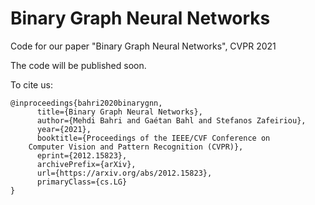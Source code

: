 # Binary Graph Neural Networks
Code for our paper "Binary Graph Neural Networks", CVPR 2021

The code will be published soon.

To cite us:
```
@inproceedings{bahri2020binarygnn,
      title={Binary Graph Neural Networks}, 
      author={Mehdi Bahri and Gaétan Bahl and Stefanos Zafeiriou},
      year={2021},
      booktitle={Proceedings of the IEEE/CVF Conference on 
    Computer Vision and Pattern Recognition (CVPR)},
      eprint={2012.15823},
      archivePrefix={arXiv},
      url={https://arxiv.org/abs/2012.15823},
      primaryClass={cs.LG}
}
```
